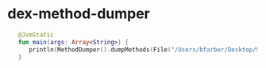 # dex-method-dumper 

```kotlin
   @JvmStatic 
   fun main(args: Array<String>) {
      println(MethodDumper().dumpMethods(File("/Users/bfarber/Desktop/Scenarios/4    APKs/com.android.chrome-52311111.apk")))
   }
```
